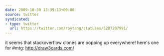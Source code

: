 ```yaml
---
date: 2009-10-30 13:39:13+00:00
source: twitter
syndicated:
- type: twitter
  url: https://twitter.com/roytang/statuses/5287207991/
---
```


it seems that stackoverflow clones are popping up everywhere! here's one for #mtg: http://draw3cards.com/